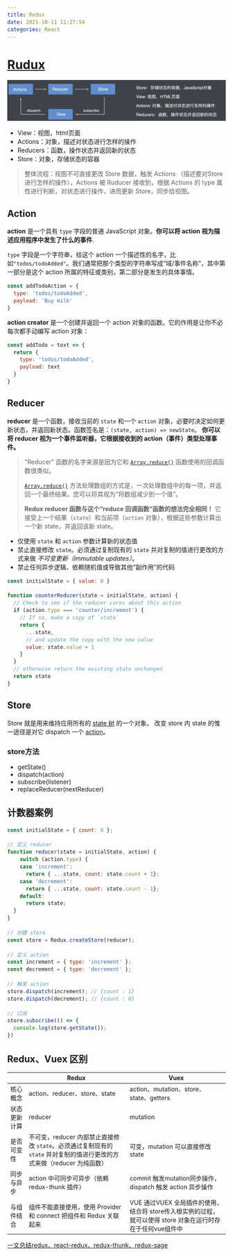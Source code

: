 ```yaml
---
title: Redux
date: 2021-10-11 11:27:54
categories: React
---
```

# [Rudux](http://cn.redux.js.org/)

![redux](./imgs/redux.png)

* View：视图，html页面
* Actions：对象，描述对状态进行怎样的操作
* Reducers：函数，操作状态并返回新的状态
* Store：对象，存储状态的容器

> 整体流程：视图不可直接更改 Store 数据，触发 Actions （描述要对Store进行怎样的操作），Actions 被 Ruducer 接收到，根据 Actions 的 type 属性进行判断，对状态进行操作，进而更新 Store，同步给视图。

## Action

**action** 是一个具有 `type` 字段的普通 JavaScript 对象。**你可以将 action 视为描述应用程序中发生了什么的事件**.

`type` 字段是一个字符串，给这个 action 一个描述性的名字，比如`"todos/todoAdded"`。我们通常把那个类型的字符串写成“域/事件名称”，其中第一部分是这个 action 所属的特征或类别，第二部分是发生的具体事情。

```js
const addTodoAction = {
  type: 'todos/todoAdded',
  payload: 'Buy milk'
}
```

**action creator** 是一个创建并返回一个 action 对象的函数。它的作用是让你不必每次都手动编写 action 对象：

```js
const addTodo = text => {
  return {
    type: 'todos/todoAdded',
    payload: text
  }
}
```

## Reducer

**reducer** 是一个函数，接收当前的 `state` 和一个 `action` 对象，必要时决定如何更新状态，并返回新状态。函数签名是：`(state, action) => newState`。 **你可以将 reducer 视为一个事件监听器，它根据接收到的 action（事件）类型处理事件。**

> "Reducer" 函数的名字来源是因为它和 [`Array.reduce()`](https://developer.mozilla.org/en-US/docs/Web/JavaScript/Reference/Global_Objects/Array/reduce) 函数使用的回调函数很类似。
>
> [`Array.reduce()`](https://developer.mozilla.org/en-US/docs/Web/JavaScript/Reference/Global_Objects/Array/reduce) 方法处理数组的方式是，一次处理数组中的每一项，并返回一个最终结果。您可以将其视为“将数组减少到一个值”。
>
> **Redux reducer 函数与这个“reduce 回调函数”函数的想法完全相同！** 它接受上一个结果（`state`）和当前项（`action` 对象），根据这些参数计算出一个新 state，并返回该新 state。

- 仅使用 `state` 和 `action` 参数计算新的状态值
- 禁止直接修改 `state`。必须通过复制现有的 `state` 并对复制的值进行更改的方式来做 *不可变更新（immutable updates）*。
- 禁止任何异步逻辑、依赖随机值或导致其他“副作用”的代码

```js
const initialState = { value: 0 }

function counterReducer(state = initialState, action) {
  // Check to see if the reducer cares about this action
  if (action.type === 'counter/increment') {
    // If so, make a copy of `state`
    return {
      ...state,
      // and update the copy with the new value
      value: state.value + 1
    }
  }
  // otherwise return the existing state unchanged
  return state
}
```

## Store

Store 就是用来维持应用所有的 [state 树](http://cn.redux.js.org/understanding/thinking-in-redux/glossary#state) 的一个对象。 改变 store 内 state 的惟一途径是对它 dispatch 一个 [action](http://cn.redux.js.org/understanding/thinking-in-redux/glossary#action)。

### store方法

* getState()
* dispatch(action)
* subscribe(listener)
* replaceReducer(nextReducer)

## 计数器案例

```js
const initialState = { count: 0 };

// 定义 reducer
function reducer(state = initialState, action) {
	switch (action.type) {
    case 'increment':
      return { ...state, count: state.count + 1};
    case 'decrement':
      return { ...state, count: state.count - 1};
    default:
      return state;
  }  
}

// 创建 store
const store = Redux.createStore(reducer);

// 定义 action
const increment = { type: 'increment' };
const decrement = { type: 'decrement' };

// 触发 action
store.dispatch(increment); // {count : 1}
store.dispatch(decrement); // {count : 0}

// 订阅
store.subscribe(() => {
  console.log(store.getState());
})
```

## Redux、Vuex 区别

|              | Redux                                                        | Vuex                                                         |
| ------------ | ------------------------------------------------------------ | ------------------------------------------------------------ |
| 核心概念     | action、reducer、store、state                                | action、mutation、store、state、getters                      |
| 状态更新计算 | reducer                                                      | mutation                                                     |
| 是否可变性   | 不可变，reducer 内部禁止直接修改 `state`。必须通过复制现有的 `state` 并对复制的值进行更改的方式来做（reducer 为纯函数） | 可变，mutation 可以直接修改 state                            |
| 同步与异步   | action 中可同步可异步（依赖 redux-thunk 插件）               | commit 触发mutation同步操作，dispatch 触发 action 异步操作   |
| 与组件结合   | 组件不能直接使用，使用 Provider 和 connect 把组件和 Redux 关联起来 | VUE 通过VUEX 全局插件的使用，结合将 store传入根实例的过程，就可以使得 store 对象在运行时存在于任何vue组件中 |

[一文总结redux、react-redux、redux-thunk、redux-sage](https://juejin.cn/post/6880011662926364679)
